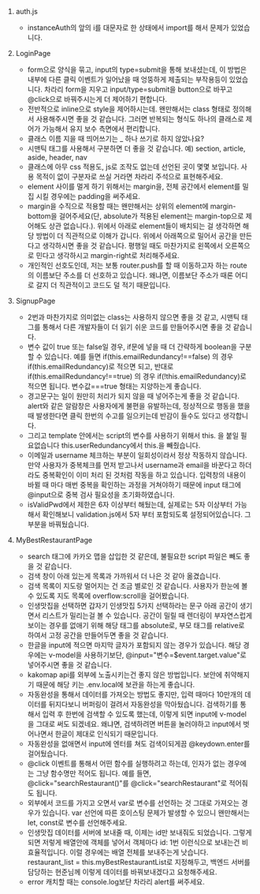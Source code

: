 1. auth.js
    - instanceAuth의 앞의 i를 대문자로 한 상태에서 import를 해서 문제가 있었습니다.
2. LoginPage
    - form으로 양식을 묶고, input의 type=submit을 통해 보내셨는데, 이 방법은 내부에 다른 클릭 이벤트가 일어났을 때 엉뚱하게 제출되는 부작용등이 있었습니다. 차라리 form을 지우고 input/type=submit을 button으로 바꾸고 @click으로 바꿔주시는게 더 제어하기 편합니다.
    - 전반적으로 inline으로 style을 제어하시는데. 왠만해서는 class 형태로 정의해서 사용해주시면 좋을 것 같습니다. 그러면 반복되는 형식도 하나의 클래스로 제어가 가능해서 유지 보수 측면에서 편리합니다.
    - 클래스 이름 지을 때 띄어쓰기는 _ 하나 쓰기로 하지 않았나요?
    - 시맨틱 태그를 사용해서 구분하면 더 좋을 것 같습니다. 예) section, article, aside, header, nav
    - 클래스에 아무 css 적용도, js로 조작도 없는데 선언된 곳이 몇몇 보입니다. 사용 목적이 없이 구분자로 쓰실 거라면 차라리 주석으로 표현해주세요.
    - element 사이를 멀게 하기 위해서는 margin을, 전체 공간에서 element를 밀집 시킬 경우에는 padding을 써주세요.
    - margin을 수직으로 적용할 때는 왠만해서는 상위의 element에 margin-bottom을 걸어주세요(단, absolute가 적용된 element는 margin-top으로 제어해도 상관 없습니다.). 위에서 아래로 element들이 배치되는 걸 생각하면 해당 방법이 더 직관적으로 이해가 갑니다. 위에서 아래쪽으로 밀어서 공간을 만든다고 생각하시면 좋을 것 같습니다. 평행일 때도 마찬가지로 왼쪽에서 오른쪽으로 민다고 생각하시고 margin-right로 처리해주세요.
    - 개인적인 선호도인데, 저는 보통 router.push를 할 때 이동하고자 하는 route의 이름보단 주소를 더 선호하고 있습니다. 왜냐면, 이름보단 주소가 때론 어디로 갈지 더 직관적이고 코드도 덜 적기 때문입니다.

3. SignupPage
    - 2번과 마찬가지로 의미없는 class는 사용하지 않으면 좋을 것 같고, 시맨틱 태그를 통해서 다른 개발자들이 더 읽기 쉬운 코드를 만들어주시면 좋을 것 같습니다.
    - 변수 값이 true 또는 false일 경우, if문에 넣을 때 더 간략하게 boolean을 구분할 수 있습니다. 예를 들면 if(this.emailRedundancy!==false) 의 경우 if(this.emailRedundancy)로 적으면 되고, 반대로 if(this.emailRedundancy!==true) 의 경우 if(!this.emailRedundancy)로 적으면 됩니다. 변수값===true 형태는 지양하는게 좋습니다.
    - 경고문구는 일이 원만히 처리가 되지 않을 때 넣어주는게 좋을 것 같습니다. alert와 같은 알람창은 사용자에게 불편을 유발하는데, 정상적으로 행동을 했을 때 발생한다면 클릭 한번의 수고를 일으키는데 반감이 들수도 있다고 생각합니다.
    - 그리고 template 안에서는 script의 변수를 사용하기 위해서 this. 을 붙일 필요없습니다 this.userRedundancy에서 this.을 빼줬습니다.
    - 이메일과 username 체크하는 부분이 일회성이라서 정상 작동하지 않습니다. 만약 사용자가 중복체크를 먼저 받고나서 username과 email을 바꾼다고 하더라도 중복확인이 이미 처리 된 것처럼 작동을 하고 있습니다. 입력창의 내용이 바뀔 때 마다 매번 중복을 확인하는 과정을 거쳐야하기 때문에 input 태그에 @input으로 중복 검사 필요성을 초기화하였습니다.
    - isValidPwd에서 제한은 6자 이상부터 해뒀는데, 실제로는  5자 이상부터 가능해서 확인해보니 validation.js에서 5자 부터 포함되도록 설정되어있습니다. 그 부분을 바꿔뒀습니다.
4. MyBestRestaurantPage
    - search 태그에 카카오 맵을 삽입한 것 같은데, 불필요한 script 파일은 빼도 좋을 것 같습니다.
    - 검색 창이 아래 있는게 목록과 가까워서 더 나은 것 같아 옮겼습니다.
    - 검색 목록이 지도랑 멀어지는 건 조금 별로인 것 같습니다. 사용자가 한눈에 볼 수 있도록  지도 목록에 overflow:scroll을 걸어봤습니다.
    - 인생맛집을 선택하면 갑자기 인생맛집 5가지 선택하라는 문구 아래 공간이 생기면서 리스트가 밀리는걸 볼 수 있습니다. 공간이 밀릴 때 렌더링이 부자연스럽게 보이는 경우를 없애기 위해 해당 태그를 absolute로, 부모 태그를 relative로 하여서 고정 공간을 만들어두면 좋을 것 같습니다.
    - 한글을 input에 적으면 마지막 글자가 포함되지 않는 경우가 있습니다. 해당 경우에는 v-model을 사용하기보단, @input="변수=$event.target.value"로 넣어주시면 좋을 것 같습니다.
    - kakomap api를 외부에 노출시키는건 좋지 않은 방법입니다. 보안에 취약해지기 때문에 해당 키는 .env.local에 보관을 하는게 좋습니다.
    - 자동완성을 통해서 데이터를 가져오는 방법도 좋지만, 입력 때마다 10만개의 데이터를 뒤지다보니 버퍼링이 걸려서 자동완성을 막아뒀습니다. 검색하기를 통해서 입력 후 한번에 검색할 수 있도록 했는데, 이렇게 되면 input에 v-model을 그대로 써도 되겠네요. 왜냐면, 검색하려면 버튼을 눌러야하고 input에서 벗어나면서 한글이 제대로 인식되기 때문입니다.
    - 자동완성을 없애면서 input에 엔터를 쳐도 검색이되게끔 @keydown.enter를 걸어뒀습니다.
    - @click 이벤트를 통해서 어떤 함수를 실행하려고 하는데, 인자가 없는 경우에는 그냥 함수명만 적어도 됩니다. 예를 들면, @click="searchRestaurant()"를 @click="searchRestaurant"로 적어줘도 됩니다.
    - 외부에서 코드를 가지고 오면서 var로 변수를 선언하는 것 그대로 가져오는 경우가 있습니다. var 선언에 따른 호이스팅 문제가 발생할 수 있으니 왠만해서는 let, const로 변수를 선언해주세요.
    - 인생맛집 데이터를 서버에 보내줄 때, 이제는 id만 보내줘도 되었습니다. 그렇게 되면 저렇게 배열안에 객체를 넣어서 객체마다 id: 1번 이런식으로 보내는건 비효율적입니다. 이럴 경우에는 배열 전체를 보내주는게 낫습니다. restaurant_list = this.myBestRestaurantList로 지정해두고, 백엔드 서버를 담당하는 현준님께 이렇게 데이터를 바꿔보내겠다고 요청해주세요. 
    - error 캐치할 때는 console.log보단 차라리 alert를 써주세요.
